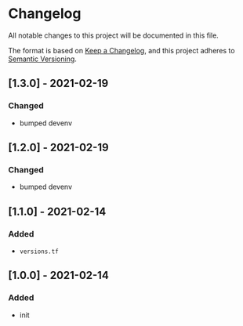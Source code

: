 # Changelog
All notable changes to this project will be documented in this file.

The format is based on [Keep a Changelog](https://keepachangelog.com/en/1.0.0/),
and this project adheres to [Semantic Versioning](https://semver.org/spec/v2.0.0.html).

## [1.3.0] - 2021-02-19
### Changed
- bumped devenv

## [1.2.0] - 2021-02-19
### Changed
- bumped devenv

## [1.1.0] - 2021-02-14
### Added
- `versions.tf`

## [1.0.0] - 2021-02-14
### Added
- init


